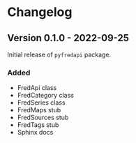 # Changelog

## Version 0.1.0 - 2022-09-25

Initial release of `pyfredapi` package.

### Added

- FredApi class
- FredCategory class
- FredSeries class
- FredMaps stub
- FredSources stub
- FredTags stub
- Sphinx docs